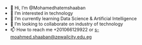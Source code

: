 - 👋 Hi, I’m @Mohamedhatemshaaban
- 👀 I’m interested in technology
- 🌱 I’m currently learning Data Science & Artificial Intelligence
- 💞️ I’m looking to collaborate on industry of technology
- 📫 How to reach me +201066129922 or s-moahmed.shaaban@zewailcity.edu.eg

<!---
Mohamedhatemshaaban/Mohamedhatemshaaban is a ✨ special ✨ repository because its `README.md` (this file) appears on your GitHub profile.
You can click the Preview link to take a look at your changes.
--->
